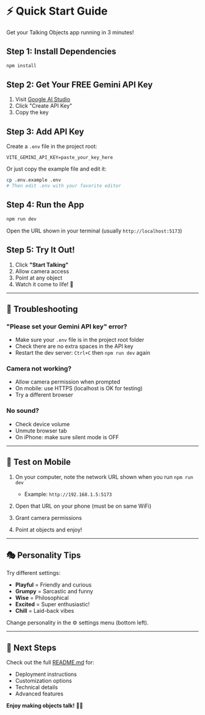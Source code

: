 # ⚡ Quick Start Guide

Get your Talking Objects app running in 3 minutes!

## Step 1: Install Dependencies

```bash
npm install
```

## Step 2: Get Your FREE Gemini API Key

1. Visit [Google AI Studio](https://makersuite.google.com/app/apikey)
2. Click "Create API Key"
3. Copy the key

## Step 3: Add API Key

Create a `.env` file in the project root:

```env
VITE_GEMINI_API_KEY=paste_your_key_here
```

Or just copy the example file and edit it:

```bash
cp .env.example .env
# Then edit .env with your favorite editor
```

## Step 4: Run the App

```bash
npm run dev
```

Open the URL shown in your terminal (usually `http://localhost:5173`)

## Step 5: Try It Out!

1. Click **"Start Talking"**
2. Allow camera access
3. Point at any object
4. Watch it come to life! 🎉

---

## 🔧 Troubleshooting

### "Please set your Gemini API key" error?

- Make sure your `.env` file is in the project root folder
- Check there are no extra spaces in the API key
- Restart the dev server: `Ctrl+C` then `npm run dev` again

### Camera not working?

- Allow camera permission when prompted
- On mobile: use HTTPS (localhost is OK for testing)
- Try a different browser

### No sound?

- Check device volume
- Unmute browser tab
- On iPhone: make sure silent mode is OFF

---

## 📱 Test on Mobile

1. On your computer, note the network URL shown when you run `npm run dev`
   - Example: `http://192.168.1.5:5173`

2. Open that URL on your phone (must be on same WiFi)

3. Grant camera permissions

4. Point at objects and enjoy!

---

## 🎭 Personality Tips

Try different settings:

- **Playful** = Friendly and curious
- **Grumpy** = Sarcastic and funny
- **Wise** = Philosophical
- **Excited** = Super enthusiastic!
- **Chill** = Laid-back vibes

Change personality in the ⚙️ settings menu (bottom left).

---

## 🚀 Next Steps

Check out the full [README.md](README.md) for:
- Deployment instructions
- Customization options
- Technical details
- Advanced features

**Enjoy making objects talk!** 🎤✨